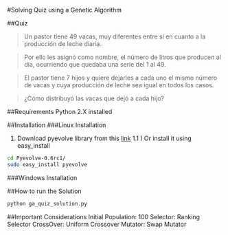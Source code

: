 #Solving Quiz using a Genetic Algorithm

##Quiz

>Un pastor tiene 49 vacas, muy diferentes entre sí en cuanto a la producción de leche diaria.

>Por ello les asignó como nombre, el número de litros que producen al dia, ocurriendo que quedaba una serie del  1 al 49.

>El pastor tiene 7 hijos y quiere dejarles a cada uno el mismo número de vacas y cuya producción de leche sea igual en todos los casos.

>¿Cómo distribuyó las vacas que dejó a cada hijo? 

##Requirements
Python 2.X installed

##Installation
###Linux Installation
1) Download pyevolve library from this [link](http://pyevolve.sourceforge.net/0_6rc1/intro.html#downloads)
1.1 ) Or install it using easy_install
```bash
cd Pyevolve-0.6rc1/
sudo easy_install pyevolve
```

###Windows Installation

##How to run the Solution
```python
python ga_quiz_solution.py 
```
##Important Considerations
Initial Population: 100
Selector: Ranking Selector
CrossOver: Uniform Crossover
Mutator: Swap Mutator
